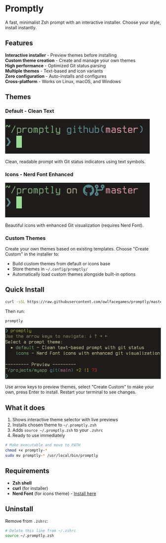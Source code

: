 # Promptly

A fast, minimalist Zsh prompt with an interactive installer. Choose your style, install instantly.

## Features

**Interactive installer** - Preview themes before installing  
**Custom theme creation** - Create and manage your own themes  
**High performance** - Optimized Git status parsing  
**Multiple themes** - Text-based and icon variants  
**Zero configuration** - Auto-installs and configures  
**Cross-platform** - Works on Linux, macOS, and Windows  

## Themes

### Default - Clean Text
![Default prompt](default.png)

Clean, readable prompt with Git status indicators using text symbols.

### Icons - Nerd Font Enhanced  
![Icons prompt](icons.png)

Beautiful icons with enhanced Git visualization (requires Nerd Font).

### Custom Themes

Create your own themes based on existing templates. Choose "Create Custom" in the installer to:
- Build custom themes from default or icons base
- Store themes in `~/.config/promptly/` 
- Automatically load custom themes alongside built-in options

## Quick Install

```bash
curl -sSL https://raw.githubusercontent.com/owlfacegames/promptly/master/install.sh | bash
```

Then run:
```bash
promptly
```

![Installer interface](installer.png)

Use arrow keys to preview themes, select "Create Custom" to make your own, press Enter to install. Restart your terminal to see changes.

## What it does

1. Shows interactive theme selector with live previews
2. Installs chosen theme to `~/.promptly.zsh`  
3. Adds `source ~/.promptly.zsh` to your `.zshrc`
4. Ready to use immediately

```bash
# Make executable and move to PATH
chmod +x promptly-*
sudo mv promptly-* /usr/local/bin/promptly
```

## Requirements

- **Zsh shell**
- **curl** (for installer)
- **Nerd Font** (for icons theme) - [Install here](https://www.nerdfonts.com/)

## Uninstall

Remove from `.zshrc`:
```bash
# Delete this line from ~/.zshrc
source ~/.promptly.zsh
```

